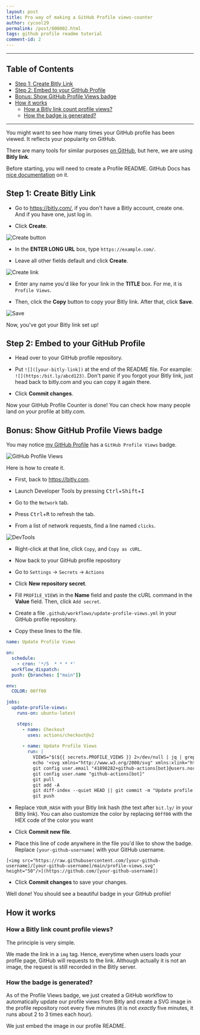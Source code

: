 ```yaml
---
layout: post
title: Pro way of making a GitHub Profile views-counter
author: cycool29
permalink: /post/000002.html
tags: github profile readme tutorial
comment-id: 2
---
```


______

## Table of Contents

- [Step 1: Create Bitly Link](#step-1)
- [Step 2: Embed to your GitHub Profile](#step-2)
- [Bonus: Show GitHub Profile Views badge](#bonus)
- [How it works](#how-it-works)
  - [How a Bitly link count profile views? ](#bitly-link-how)
  - [How the badge is generated?](#badge-how)

______


You might want to see how many times your GitHub profile has been viewed. It reflects your popularity on GitHub.

There are many tools for similar purposes [on GitHub](https://github.com/search?q=github+profile+counter), but here, we are using **Bitly link**. 

Before starting, you will need to create a Profile README. GitHub Docs has [nice documentation](https://docs.github.com/en/account-and-profile/setting-up-and-managing-your-github-profile/customizing-your-profile/managing-your-profile-readme) on it.

<h2><span id="step-1">Step 1: Create Bitly Link</span></h2>

- Go to https://bitly.com/, if you don't have a Bitly account, create one. And if you have one, just log in. 

- Click **Create**.

![Create button](https://dev-to-uploads.s3.amazonaws.com/uploads/articles/3k23ljrgygm9hb2kiq43.png)
 
 
- In the **ENTER LONG URL** box, type `https://example.com/`.   
    
- Leave all other fields default and click **Create**.

![Create link](https://dev-to-uploads.s3.amazonaws.com/uploads/articles/icv8hrztf5fgaw5o1svh.png)
 
- Enter any name you'd like for your link in the **TITLE** box. For me, it is `Profile Views`. 

- Then, click the **Copy** button to copy your Bitly link.
After that, click **Save**.

![Save](https://dev-to-uploads.s3.amazonaws.com/uploads/articles/ss1ow5ans840cnaug0y0.png)

Now, you've got your Bitly link set up!

<h2><span id="step-2">Step 2: Embed to your GitHub Profile</span></h2>

- Head over to your GitHub profile repository.

- Put `![]([your-bitly-link])` at the end of the README file. For example: `![](https:/bit.ly/abcd123)`. Don't panic if you forgot your Bitly link, just head back to bitly.com and you can copy it again there.

- Click **Commit changes**.

Now your GitHub Profile Counter is done! 
You can check how many people land on your profile at bitly.com.

<h2><span id="bonus">Bonus: Show GitHub Profile Views badge</span></h2>

You may notice [my GitHub Profile](https://github.com/cycool29) has a `GitHub Profile Views` badge.

![GitHub Profile Views](https://dev-to-uploads.s3.amazonaws.com/uploads/articles/ci9u3klbnd8sz9jt5qoy.png)

Here is how to create it.

- First, back to https://bitly.com.

- Launch Developer Tools by pressing <kbd>Ctrl</kbd>+<kbd>Shift</kbd>+<kbd>I</kbd> 

- Go to the `Network` tab. 

- Press <kbd>Ctrl</kbd>+<kbd>R</kbd> to refresh the tab. 

- From a list of network requests, find a line named `clicks`.

![DevTools](https://dev-to-uploads.s3.amazonaws.com/uploads/articles/tbwfe26lnfc2b1u4p1i2.png)

- Right-click at that line, click `Copy`, and `Copy as cURL`.

- Now back to your GitHub profile repository 

- Go to `Settings` -> `Secrets` -> `Actions` 

- Click **New repository secret**. 

- Fill `PROFILE_VIEWS` in the **Name** field and paste the cURL command in the **Value** field. Then, click `Add secret`.

- Create a file `.github/workflows/update-profile-views.yml` in your GitHub profile repository.

- Copy these lines to the file. 

```yml
name: Update Profile Views

on:
  schedule:
    - cron: '*/5  * * * *'
  workflow_dispatch:
  push: {branches: ["main"]}

env:
  COLOR: 00ff00

jobs:
  update-profile-views:
    runs-on: ubuntu-latest

    steps:
      - name: Checkout
        uses: actions/checkout@v2
      
      - name: Update Profile Views
        run: |
          VIEWS="$(${{ secrets.PROFILE_VIEWS }} 2>/dev/null | jq | grep -B 2 '"hash": "YOUR_HASH"' | head -n 1 | grep -o "[1234567890]*")"          
          echo '<svg xmlns="http://www.w3.org/2000/svg" xmlns:xlink="http://www.w3.org/1999/xlink" width="214" height="20" role="img" aria-label="${{ github.actor }}&apos;s GitHub Profile Views: 259"><title>${{ github.actor }}&apos;s GitHub Profile Views: 259</title><linearGradient id="s" x2="0" y2="100%"><stop offset="0" stop-color="#bbb" stop-opacity=".1"/><stop offset="1" stop-opacity=".1"/></linearGradient><clipPath id="r"><rect width="214" height="20" rx="3" fill="#${{ env.COLOR }}"/></clipPath><g clip-path="url(#r)"><rect width="183" height="20" fill="#000"/><rect x="183" width="31" height="20" fill="#4c1"/><rect width="214" height="20" fill="url(#s)"/></g><g fill="#${{ env.COLOR }}" text-anchor="middle" font-family="Verdana,Geneva,DejaVu Sans,sans-serif" text-rendering="geometricPrecision" font-size="110"><text aria-hidden="true" x="925" y="150" fill="#010101" fill-opacity=".3" transform="scale(.1)" textLength="1730">${{ github.actor }}&apos;s GitHub Profile Views</text><text x="925" y="140" transform="scale(.1)" fill="#${{ env.COLOR }}" textLength="1730">${{ github.actor }}&apos;s GitHub Profile Views</text><text aria-hidden="true" x="1975" y="150" fill="#${{ env.COLOR }}" fill-opacity=".3" transform="scale(.1)" textLength="210">259</text><text x="1975" y="140" transform="scale(.1)" fill="#000" textLength="210">259</text></g></svg>' | sed "s/259/$VIEWS/g" > profile-views.svg
          git config user.email "41898282+github-actions[bot]@users.noreply.github.com"
          git config user.name "github-actions[bot]"
          git pull
          git add -A
          git diff-index --quiet HEAD || git commit -m "Update profile views to ${VIEWS}"
          git push          
``` 

- Replace `YOUR_HASH` with your Bitly link hash (the text after `bit.ly/` in your Bitly link). 
You can also customize the color by replacing `00ff00` with the HEX code of the color you want

- Click **Commit new file**.

- Place this line of code anywhere in the file you'd like to show the badge. Replace `[your-github-username]` with your GitHub username.

```
[<img src="https://raw.githubusercontent.com/[your-github-username]/[your-github-username]/main/profile-views.svg" height="50"/>](https://github.com/[your-github-username])
```

- Click **Commit changes** to save your changes.

Well done! You should see a beautiful badge in your GitHub profile!

<h2><span id="how-it-works">How it works</span></h2>

<h3><span id="bitly-link-how">How a Bitly link count profile views? </span></h3>

The principle is very simple.

We made the link in a `img` tag. Hence, everytime when users loads your profile page, GitHub will requests to the link.
Although actually it is not an image, the request is still recorded in the Bitly server.

<h3><span id="badge-how">How the badge is generated? </span></h3>

As of the Profile Views badge, we just created a GitHub workflow to automatically update our profile views from Bitly and create a SVG image in the profile repository root every five minutes (it is not *exactly* five minutes, it runs about 2 to 3 times each hour). 

We just embed the image in our profile README.


